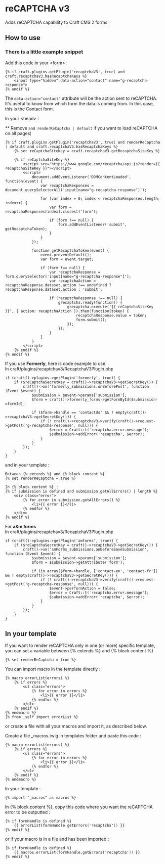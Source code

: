 # reCAPTCHA v3

Adds reCAPTCHA capability to Craft CMS 2 forms.

## How to use

### There is a little example snippet

Add this code in your \<form\> :
```
{% if craft.plugins.getPlugin('recaptchaV3', true) and craft.recaptchaV3.hasRecaptchaKeys %}
    <input type="hidden" data-action="contact" name="g-recaptcha-response">
{% endif %}
```

The `data-action="contact"` attribute will be the action sent to reCAPTCHA. It's useful to know 
from which form the data is coming from. In this case, this is the Contact form.

In your \<head\> :

** Remove `and renderReCaptcha | default` if you want to load reCAPTCHA on all pages)
```
{% if craft.plugins.getPlugin('recaptchaV3', true) and renderReCaptcha | default and craft.recaptchaV3.hasRecaptchaKeys %}
    {% set reCaptchaSiteKey = craft.recaptchaV3.getRecaptchaSiteKey %}

    {% if reCaptchaSiteKey %}
        <script src="https://www.google.com/recaptcha/api.js?render={{ reCaptchaSiteKey }}"></script>
        <script>
            document.addEventListener('DOMContentLoaded', function(event) {
                var recaptchaResponses = document.querySelectorAll('input[name="g-recaptcha-response"]');

                for (var index = 0; index < recaptchaResponses.length; index++) {
                    var form = recaptchaResponses[index].closest('form');

                    if (form !== null) {
                        form.addEventListener('submit', getRecaptchaToken);
                    }
                }
            });

            function getRecaptchaToken(event) {
                event.preventDefault();
                var form = event.target;

                if (form !== null) {
                    var recaptchaResponse = form.querySelector('input[name="g-recaptcha-response"]');
                    var recaptchaAction = recaptchaResponse.dataset.action !== undefined ? recaptchaResponse.dataset.action : 'submit';

                    if (recaptchaResponse !== null) {
                        grecaptcha.ready(function() {
                            grecaptcha.execute('{{ reCaptchaSiteKey }}', { action: recaptchaAction }).then(function(token) {
                                recaptchaResponse.value = token;
                                form.submit();
                            });
                        });
                    }
                }
            }
        </script>
    {% endif %}
{% endif %}
```

If you use <b>Formerly</b>, here is code example to use.<br/>
In craft/plugins/recaptchav3/RecaptchaV3Plugin.php
```
if (craft()->plugins->getPlugin('formerly', true)) {
    if ($reCaptchaSecretKey = craft()->recaptchaV3->getSecretKey()) {
        craft()->on('formerly_submissions.onBeforePost', function (Event $event) {
            $submission = $event->params['submission'];
            $form = craft()->formerly_forms->getFormById($submission->formId);

            if ($form->handle == 'contactUs' && ! empty(craft()->recaptchaV3->getSecretKey())) {
                if (! craft()->recaptchaV3->verify(craft()->request->getPost('g-recaptcha-response', null))) {
                    $error = Craft::t('recaptcha.error.message');
                    $submission->addError('recaptcha', $error);
                }
            }
        });
    }
}
```

and in your template :
```
Between {% extends %} and {% block content %}
{% set renderReCaptcha = true %}

In {% block content %} :
{% if submission is defined and submission.getAllErrors() | length %}
    <div class="error">
        {% for error in submission.getAllErrors() %}
            <li>{{ error }}</li>
        {% endfor %}
    </div>
{% endif %}
```

For <b>a&m forms</b><br/>
In craft/plugins/recaptchav3/RecaptchaV3Plugin.php
```
if (craft()->plugins->getPlugin('amforms', true)) {
    if ($reCaptchaSecretKey = craft()->recaptchaV3->getSecretKey()) {
        craft()->on('amForms_submissions.onBeforeSaveSubmission', function (Event $event) {
            $submission = $event->params['submission'];
            $form = $submission->getAttribute('form');

            if (in_array($form->handle, ['contact-en', 'contact-fr']) && ! empty(craft()->recaptchaV3->getSecretKey())) {
                if (! craft()->recaptchaV3->verify(craft()->request->getPost('g-recaptcha-response', null))) {
                    $event->performAction = false;
                    $error = Craft::t('recaptcha.error.message');
                    $submission->addError('recaptcha', $error);
                }
            }
        });
    }
}
```

## In your template

If you want to render reCAPTCHA only in one (or more) specific template, you can set 
a variable between {% extends %} and {% block content %}
```
{% set renderReCaptcha = true %}
```

You can import macro in  the template directly :

```
{% macro errorList(errors) %}
    {% if errors %}
        <ul class="errors">
            {% for error in errors %}
                <li>{{ error }}</li>
            {% endfor %}
        </ul>
    {% endif %}
{% endmacro %}
{% from _self import errorList %}
```

or create a file with all your macros and import it, as described below.

Create a file _macros.twig in templates folder and paste this code :
```
{% macro errorList(errors) %}
    {% if errors %}
        <ul class="errors">
            {% for error in errors %}
                <li>{{ error }}</li>
            {% endfor %}
        </ul>
    {% endif %}
{% endmacro %}
```

In your template :
```
{% import "_macros" as macros %}
```

In {% block content %}, copy this code where you want the reCAPTCHA error to be outputted :
```
{% if formHandle is defined %}
    {{ errorList(formHandle.getErrors('recaptcha')) }}
{% endif %}
```

or if your macro is in a file and has been imported :
```
{% if formHandle is defined %}
    {{ macros.errorList(formHandle.getErrors('recaptcha')) }}
{% endif %}
```
